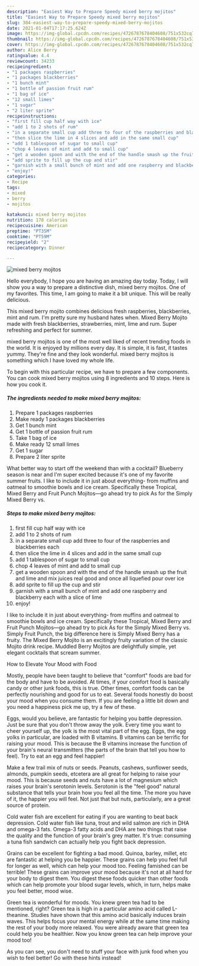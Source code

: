 ```yaml
---
description: "Easiest Way to Prepare Speedy mixed berry mojitos"
title: "Easiest Way to Prepare Speedy mixed berry mojitos"
slug: 304-easiest-way-to-prepare-speedy-mixed-berry-mojitos
date: 2021-01-04T17:17:25.624Z
image: https://img-global.cpcdn.com/recipes/4726787678404608/751x532cq70/mixed-berry-mojitos-recipe-main-photo.jpg
thumbnail: https://img-global.cpcdn.com/recipes/4726787678404608/751x532cq70/mixed-berry-mojitos-recipe-main-photo.jpg
cover: https://img-global.cpcdn.com/recipes/4726787678404608/751x532cq70/mixed-berry-mojitos-recipe-main-photo.jpg
author: Alice Berry
ratingvalue: 4.4
reviewcount: 34233
recipeingredient:
- "1 packages raspberries"
- "1 packages blackberries"
- "1 bunch mint"
- "1 bottle of passion fruit rum"
- "1 bag of ice"
- "12 small limes"
- "1 sugar"
- "2 liter sprite"
recipeinstructions:
- "first fill cup half way with ice"
- "add 1 to 2 shots of rum"
- "in a separate small cup add three to four of the raspberries and blackberries each"
- "then slice the lime in 4 slices and add in the same small cup"
- "add 1 tablespoon of sugar to small cup"
- "chop 4 leaves of mint and add to small cup"
- "get a wooden spoon and with the end of the handle smash up the fruit and lime and mix juices real good and once all liquefied pour over ice"
- "add sprite to fill up the cup and stir"
- "garnish with a small bunch of mint and add one raspberry and blackberry each with a slice of lime"
- "enjoy!"
categories:
- Recipe
tags:
- mixed
- berry
- mojitos

katakunci: mixed berry mojitos 
nutrition: 178 calories
recipecuisine: American
preptime: "PT35M"
cooktime: "PT59M"
recipeyield: "2"
recipecategory: Dinner

---
```



![mixed berry mojitos](https://img-global.cpcdn.com/recipes/4726787678404608/751x532cq70/mixed-berry-mojitos-recipe-main-photo.jpg)

Hello everybody, I hope you are having an amazing day today. Today, I will show you a way to prepare a distinctive dish, mixed berry mojitos. One of my favorites. This time, I am going to make it a bit unique. This will be really delicious.

This mixed berry mojito combines delicious fresh raspberries, blackberries, mint and rum. I&#39;m pretty sure my husband hates when. Mixed Berry Mojito made with fresh blackberries, strawberries, mint, lime and rum. Super refreshing and perfect for summer.

mixed berry mojitos is one of the most well liked of recent trending foods in the world. It is enjoyed by millions every day. It is simple, it is fast, it tastes yummy. They're fine and they look wonderful. mixed berry mojitos is something which I have loved my whole life.


To begin with this particular recipe, we have to prepare a few components. You can cook mixed berry mojitos using 8 ingredients and 10 steps. Here is how you cook it.

<!--inarticleads1-->

##### The ingredients needed to make mixed berry mojitos:

1. Prepare 1 packages raspberries
1. Make ready 1 packages blackberries
1. Get 1 bunch mint
1. Get 1 bottle of passion fruit rum
1. Take 1 bag of ice
1. Make ready 12 small limes
1. Get 1 sugar
1. Prepare 2 liter sprite


What better way to start off the weekend than with a cocktail? Blueberry season is near and I&#39;m super excited because it&#39;s one of my favorite summer fruits. I like to include it in just about everything- from muffins and oatmeal to smoothie bowls and ice cream. Specifically these Tropical, Mixed Berry and Fruit Punch Mojitos—go ahead try to pick As for the Simply Mixed Berry vs. 

<!--inarticleads2-->

##### Steps to make mixed berry mojitos:

1. first fill cup half way with ice
1. add 1 to 2 shots of rum
1. in a separate small cup add three to four of the raspberries and blackberries each
1. then slice the lime in 4 slices and add in the same small cup
1. add 1 tablespoon of sugar to small cup
1. chop 4 leaves of mint and add to small cup
1. get a wooden spoon and with the end of the handle smash up the fruit and lime and mix juices real good and once all liquefied pour over ice
1. add sprite to fill up the cup and stir
1. garnish with a small bunch of mint and add one raspberry and blackberry each with a slice of lime
1. enjoy!


I like to include it in just about everything- from muffins and oatmeal to smoothie bowls and ice cream. Specifically these Tropical, Mixed Berry and Fruit Punch Mojitos—go ahead try to pick As for the Simply Mixed Berry vs. Simply Fruit Punch, the big difference here is Simply Mixed Berry has a fruity. The Mixed Berry Mojito is an excitingly fruity variation of the classic Mojito drink recipe. Muddled Berry Mojitos are delightfully simple, yet elegant cocktails that scream summer. 

How to Elevate Your Mood with Food


Mostly, people have been taught to believe that "comfort" foods are bad for the body and have to be avoided. At times, if your comfort food is basically candy or other junk foods, this is true. Other times, comfort foods can be perfectly nourishing and good for us to eat. Several foods honestly do boost your mood when you consume them. If you are feeling a little bit down and you need a happiness pick me up, try a few of these.

Eggs, would you believe, are fantastic for helping you battle depression. Just be sure that you don't throw away the yolk. Every time you want to cheer yourself up, the yolk is the most vital part of the egg. Eggs, the egg yolks in particular, are loaded with B vitamins. B vitamins can be terrific for raising your mood. This is because the B vitamins increase the function of your brain's neural transmitters (the parts of the brain that tell you how to feel). Try to eat an egg and feel happier!

Make a few trail mix of nuts or seeds. Peanuts, cashews, sunflower seeds, almonds, pumpkin seeds, etcetera are all great for helping to raise your mood. This is because seeds and nuts have a lot of magnesium which raises your brain's serotonin levels. Serotonin is the "feel good" natural substance that tells your brain how you feel all the time. The more you have of it, the happier you will feel. Not just that but nuts, particularly, are a great source of protein.

Cold water fish are excellent for eating if you are wanting to beat back depression. Cold water fish like tuna, trout and wild salmon are rich in DHA and omega-3 fats. Omega-3 fatty acids and DHA are two things that raise the quality and the function of your brain's grey matter. It's true: consuming a tuna fish sandwich can actually help you fight back depression. 

Grains can be excellent for fighting a bad mood. Quinoa, barley, millet, etc are fantastic at helping you be happier. These grains can help you feel full for longer as well, which can help your mood too. Feeling famished can be terrible! These grains can improve your mood because it's not at all hard for your body to digest them. You digest these foods quicker than other foods which can help promote your blood sugar levels, which, in turn, helps make you feel better, mood wise.

Green tea is wonderful for moods. You knew green tea had to be mentioned, right? Green tea is high in a particular amino acid called L-theanine. Studies have shown that this amino acid basically induces brain waves. This helps focus your mental energy while at the same time making the rest of your body more relaxed. You were already aware that green tea could help you be healthier. Now you know green tea can help improve your mood too!

As you can see, you don't need to stuff your face with junk food when you wish to feel better! Go  with  these hints  instead!


